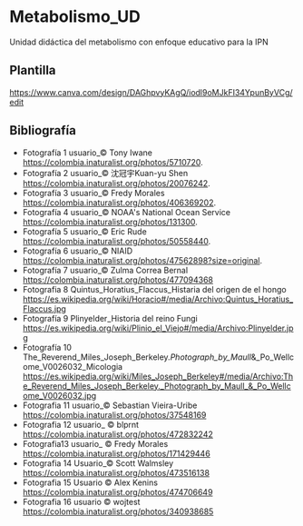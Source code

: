 # Metabolismo_UD
Unidad didáctica del metabolismo con enfoque educativo para la IPN
## Plantilla
https://www.canva.com/design/DAGhpvyKAgQ/iodl9oMJkFI34YpunByVCg/edit
## Bibliografía
- Fotografía 1 usuario_© Tony Iwane https://colombia.inaturalist.org/photos/5710720.
- Fotografía 2 usuario_© 沈冠宇Kuan-yu Shen https://colombia.inaturalist.org/photos/20076242.
- Fotografía 3 usuario_© Fredy Morales https://colombia.inaturalist.org/photos/406369202.
- Fotografía 4 usuario_© NOAA's National Ocean Service https://colombia.inaturalist.org/photos/131300.
- Fotografía 5 usuario_© Eric Rude https://colombia.inaturalist.org/photos/50558440.
- Fotografía 6 usuario_© NIAID https://colombia.inaturalist.org/photos/47562898?size=original.
- Fotografía 7 usuario_© Zulma Correa Bernal https://colombia.inaturalist.org/photos/477094368
- Fotografia 8 Quintus_Horatius_Flaccus_Histaria del origen de el hongo https://es.wikipedia.org/wiki/Horacio#/media/Archivo:Quintus_Horatius_Flaccus.jpg
- Fotografía 9 Plinyelder_Historia del reino Fungi https://es.wikipedia.org/wiki/Plinio_el_Viejo#/media/Archivo:Plinyelder.jpg
- Fotografía 10 The_Reverend_Miles_Joseph_Berkeley._Photograph_by_Maull_&_Po_Wellcome_V0026032_Micologia https://es.wikipedia.org/wiki/Miles_Joseph_Berkeley#/media/Archivo:The_Reverend_Miles_Joseph_Berkeley._Photograph_by_Maull_&_Po_Wellcome_V0026032.jpg
- Fotografia 11 usuario_© Sebastian Vieira-Uribe https://colombia.inaturalist.org/photos/37548169  
- Fotografia 12 usuario_ © blprnt https://colombia.inaturalist.org/photos/472832242 
- Fotografia13 usuario_ © Fredy Morales  https://colombia.inaturalist.org/photos/171429446  
- Fotografia 14  Usuario_© Scott Walmsley https://colombia.inaturalist.org/photos/473516138  
- Fotografia 15 Usuario  © Alex Kenins https://colombia.inaturalist.org/photos/474706649  
- Fotografia 16 usuario  © wojtest https://colombia.inaturalist.org/photos/340938685  
